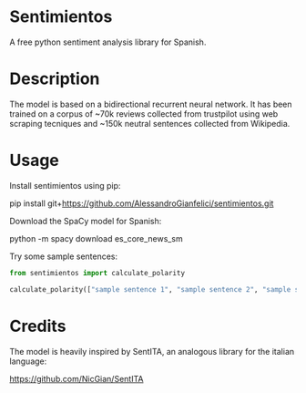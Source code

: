 # Sentimientos
A free python sentiment analysis library for Spanish.

# Description
The model is based on a bidirectional recurrent neural network. It has been trained on a corpus of ~70k reviews collected from trustpilot using web scraping tecniques and ~150k neutral sentences collected from Wikipedia.

# Usage
Install sentimientos using pip:

pip install git+https://github.com/AlessandroGianfelici/sentimientos.git

Download the SpaCy model for Spanish:

python -m spacy download es_core_news_sm

Try some sample sentences:

```python
from sentimientos import calculate_polarity

calculate_polarity(["sample sentence 1", "sample sentence 2", "sample sentence 3"], verbose=True)
```
# Credits
The model is heavily inspired by SentITA, an analogous library for the italian language:

https://github.com/NicGian/SentITA
